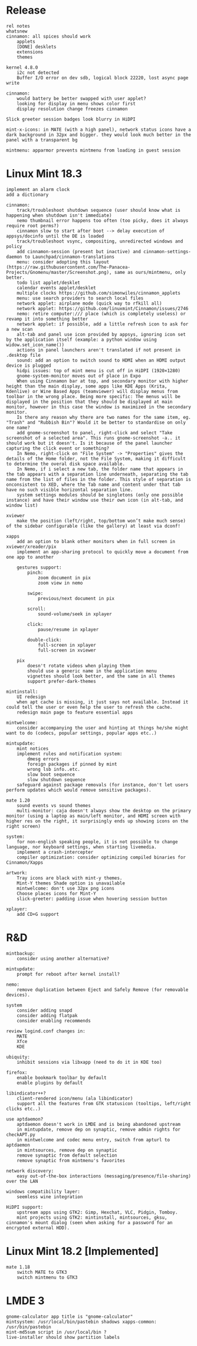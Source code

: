 Release
=======
    rel notes
    whatsnew
    cinnamon: all spices should work
        applets
        [DONE] desklets
        extensions
        themes

    kernel 4.8.0
        i2c not detected
        Buffer I/O error on dev sdb, logical block 22220, lost async page write

    cinnamon:
        would battery be better swapped with user applet?
        looking for display in menu shows color first
        display resolution change freezes cinnamon

    Slick greeter session badges look blurry in HiDPI

    mint-x-icons: in MATE (with a high panel), network status icons have a dark background in 32px and bigger. they would look much better in the panel with a transparent bg

    mintmenu: apparmor prevents mintmenu from loading in guest session

Linux Mint 18.3
===============

    implement an alarm clock
    add a dictionary

    cinnamon:
        track/troubleshoot shutdown sequence (user should know what is happening when shutdown isn't immediate)
        nemo thumbnail error happens too often (too picky, does it always require root perms?)
        cinnamon slow to start after boot --> delay execution of appsys/docinfo until the DE is loaded
        track/troubleshoot vsync, compositing, unredirected windows and policy
        add cinnamon-session (present but inactive) and cinnamon-settings-daemon to Launchpad/cinnamon-translations
        menu: consider adopting this layout (https://raw.githubusercontent.com/The-Panacea-Projects/Gnomenu/master/Screenshot.png), same as ours/mintmenu, only better.
        todo list applet/desklet
        calendar events applet/desklet
        multiple clocks https://github.com/simonwiles/cinnamon_applets
        menu: use search providers to search local files
        network applet: airplane mode (quick way to rfkill all)
        network applet: https://github.com/linuxmint/Cinnamon/issues/2746
        nemo: retire computer:/// place (which is completely useless) or revamp it into something better
        network applet: if possible, add a little refresh icon to ask for a new scan
        alt-tab and panel use icon provided by appsys, ignoring icon set by the application itself (example: a python window using widow.set_icon_name())
        actions in panel launchers aren't translated if not present in .desktop file
        sound: add an option to switch sound to HDMI when an HDMI output device is plugged
        hidpi issues: top of mint menu is cut off in HiDPI (1920×1280)
        gnome-system-monitor moves out of place in Expo
        When using Cinnamon bar at top, and secondary monitor with higher height than the main display, some apps like KDE Apps (Krita, Kdenlive) or Wine Based Apps (teamviewer) will display menus from toolbar in the wrong place. Being more specific: The menus will be displayed in the position that they should be displayed at main monitor, however in this case the window is maximized in the secondary monitor.
        Is there any reason why there are two names for the same item, eg. "Trash" and "Rubbish Bin"? Would it be better to standardise on only one name?
        add gnome-screenshot to panel, right-click and select "Take screenshot of a selected area". This runs gnome-screenshot -a.. it should work but it doesn't. Is it because of the panel launcher capturing the click event or something?
        In Nemo, right-click on "File System" -> "Properties" gives the details of the Home folder, not the File System, making it difficult to determine the overal disk space available.
        In Nemo, if i select a new tab, the folder name that appears in the tab appears with a separation line underneath, separating the tab name from the list of files in the folder. This style of separation is onconsistent to XED, where the Tab name and content under that tab have no such visible horizontal separation line.
        system settings modules should be singletons (only one possible instance) and have their window use their own icon (in alt-tab, and window list)

    xviewer
        make the position (left/right, top/bottom won’t make much sense) of the sidebar configurable (like the gallery) at least via dconf!

    xapps
        add an option to blank other monitors when in full screen in xviewer/xreader/pix
        implement an app-sharing protocol to quickly move a document from one app to another

        gestures support:
            pinch:
                zoom document in pix
                zoom view in nemo

            swipe:
                previous/next document in pix

            scroll:
                sound-volume/seek in xplayer

            click:
                pause/resume in xplayer

            double-click:
                full-screen in xplayer
                full-screen in xviewer

        pix
            doesn't rotate videos when playing them
            should use a generic name in the application menu
            vignettes should look better, and the same in all themes
            support prefer-dark-themes

    mintinstall:
        UI redesign
        when apt cache is missing, it just says not available. Instead it could tell the user or even help the user to refresh the cache.
        redesign main page to feature essential apps

    mintwelcome:
        consider accompanying the user and hinting at things he/she might want to do (codecs, popular settings, popular apps etc..)

    mintupdate:
        mint notices
        implement rules and notification system:
            dmesg errors
            foreign packages if pinned by mint
            wrong lsb info..etc.
            slow boot sequence
            slow shutdown sequence
        safeguard against package removals (for instance, don't let users perform updates which would remove sensitive packages).

    mate 1.20
        sound events vs sound themes
        multi-monitor: caja doesn't always show the desktop on the primary monitor (using a laptop as main/left monitor, and HDMI screen with higher res on the right, it surprisingly ends up showing icons on the right screen)

    system:
        for non-english speaking people, it is not possible to change language, nor keyboard settings, when starting livemedia.
        implement a crash-intercepter
        compiler optimization: consider optimizing compiled binaries for Cinnamon/Xapps

    artwork:
        Tray icons are black with mint-y themes.
        Mint-Y themes Shade option is unavailable
        mintwelcome: don't use 32px png icons
        Choose places icons for Mint-Y
        slick-greeter: padding issue when hovering session button

    xplayer:
        add CD+G support

R&D
===

    mintbackup:
        consider using another alternative?

    mintupdate:
        prompt for reboot after kernel install?

    nemo:
        remove duplication between Eject and Safely Remove (for removable devices).

    system
        consider adding snapd
        consider adding flatpak
        consider enabling recommends

    review logind.conf changes in:
        MATE
        Xfce
        KDE

    ubiquity:
        inhibit sessions via libxapp (need to do it in KDE too)

    firefox:
        enable bookmark toolbar by default
        enable plugins by default

    libindicator++?
        client-rendered icon/menu (ala libindicator)
        support all the features from GTK statusicon (tooltips, left/right clicks etc..)

    use aptdaemon?
        aptdaemon doesn't work in LMDE and is being abandoned upstream
        in mintupdate, remove dep on synaptic, remove admin rights for checkAPT.py
        in mintwelcome and codec menu entry, switch from apturl to aptdaemon
        in mintsources, remove dep on synaptic
        remove synaptic from default selection
        remove synaptic from mintmenu's favorites

    network discovery:
        easy out-of-the-box interactions (messaging/presence/file-sharing) over the LAN

    windows compatibility layer:
        seemless wine integration

    HiDPI support:
        upstream apps using GTK2: Gimp, Hexchat, VLC, Pidgin, Tomboy.
        mint projects using GTK2: mintinstall, mintsources, gksu, cinnamon's mount dialog (seen when asking for a password for an encrypted external HDD).

Linux Mint 18.2 [Implemented]
=============================

    mate 1.18
        switch MATE to GTK3
        switch mintmenu to GTK3

LMDE 3
======

    gnome-calculator app title is "gnome-calculator"
    mintsystem: /usr/local/bin/pastebin shadows xapps-common: /usr/bin/pastebin
    mint-md5sum script in /usr/local/bin ?
    live-installer should show partition labels
